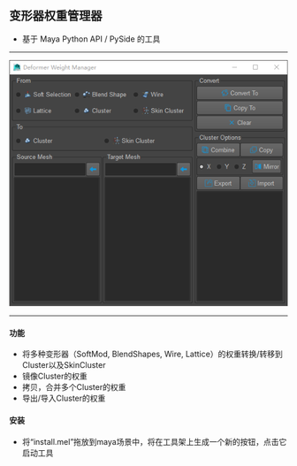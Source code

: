 ## 变形器权重管理器

* 基于 Maya Python API / PySide 的工具

---
![Example UI](docs/images/defornerWeightManagerWindow.png)

---

#### 功能

* 将多种变形器（SoftMod, BlendShapes, Wire, Lattice）的权重转换/转移到Cluster以及SkinCluster
* 镜像Cluster的权重
* 拷贝，合并多个Cluster的权重
* 导出/导入Cluster的权重


#### 安装

* 将“install.mel”拖放到maya场景中，将在工具架上生成一个新的按钮，点击它启动工具
